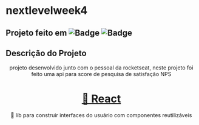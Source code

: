 # nextlevelweek4
## Projeto feito em ![Badge](https://img.shields.io/badge/NodeJs-NodeJs-blue) ![Badge](https://img.shields.io/badge/TypeScript-TypeScript-green)
## Descrição do Projeto
<p align="center">projeto desenvolvido junto com o pessoal da rocketseat, neste projeto foi feito uma api para score de pesquisa de satisfação NPS </p>



<h1 align="center">
    <a href="https://pt-br.reactjs.org/">🔗 React</a>
</h1>
<p align="center">🚀 lib para construir interfaces do usuário com componentes reutilizáveis</p>
